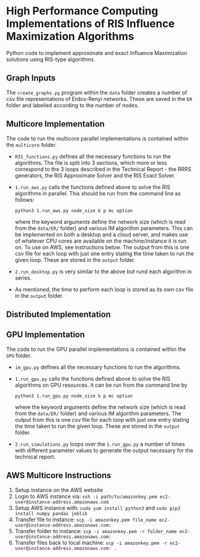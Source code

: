 # High Performance Computing Implementations of RIS Influence Maximization Algorithms
Python code to implement approximate and exact Influence Maximization solutions using RIS-type algorithms

## Graph Inputs

The `create_graphs.py` program within the `data` folder creates a number of csv file representations of Erdos-Renyi networks. These are saved in the `ER` folder and labelled according to the number of nodes.

## Multicore Implementation

The code to run the multicore parallel implementations is contained within the `multicore` folder.

- `RIS_functions.py` defines all the necessary functions to run the algorithms. The file is split into 3 sections, which more or less correspond to the 3 loops described in the Technical Report - the RRRS generators, the RIS Approximate Solver and the RIS Exact Solver.
- `1.run_aws.py` calls the functions defined above to solve the RIS algorithms in parallel. This should be run from the command line as follows: 

  `python3 1.run_aws.py node_size k p mc option`

  where the keyword arguments define the network size (which is read from the `data/ER/` folder) and various IM algorithm parameters. This can be implemented on both a desktop and a cloud server, and makes use of whatever CPU cores are available on the machine/instance it is run on. To use on AWS, see instructions below. The output from this is one csv file for each loop with just one entry stating the time taken to run the given loop. These are stored in the `output` folder.
- `2.run_desktop.py` is very similar to the above but rund each algorithm in series.
- As mentioned, the time to perform each loop is stored as its own csv file in the `output` folder.

## Distributed Implementation

## GPU Implementation

The code to run the GPU parallel implementations is contained within the `GPU` folder.

- `im_gpu.py` defines all the necessary functions to run the algorithms.
- `1.run_gpu.py` calls the functions defined above to solve the RIS algorithms on GPU resources. It can be run from the command line by 

  `python3 1.run_gpu.py node_size k p mc option`

   where the keyword arguments define the network size (which is read from the `data/ER/` folder) and various IM algorithm parameters. The output from this is one csv file for each loop with just one entry stating the time taken to run the given loop. These are stored in the `output` folder.
- `2.run_simulations.py` loops over the `1.run_gpu.py` a number of times with different parameter values to generate the output necessary for the technical report.


## AWS Multicore Instructions
1. Setup instance on the AWS website
2. Login to AWS instance via: `ssh -i path/to/amazonkey.pem ec2-user@instance-address.amazonaws.com`
3. Setup AWS instance with: `sudo yum install python3` and `sudo pip3 install numpy pandas joblib`
4. Transfer file to instance: `scp -i amazonkey.pem file_name ec2-user@instance-address.amazonaws.com:`
5. Transfer folder to instance: `scp -i amazonkey.pem -r folder_name ec2-user@instance-address.amazonaws.com:`
6. Transfer files back to local machine: `scp -i amazonkey.pem -r ec2-user@instance-address.amazonaws.com: .`
